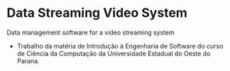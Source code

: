 # Data Streaming Video System
Data management software for a video streaming system

- Trabalho da matéria de Introdução à Engenharia de Software do curso de Ciência da Computação da Universidade Estadual do Oeste do Parana.

